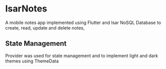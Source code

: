 # IsarNotes

A mobile notes app implemented using Flutter and Isar NoSQL Database to create, read, update and delete notes,

## State Management

Provider was used for state management and to implement light and dark themes using ThemeData


